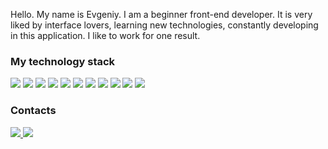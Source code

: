 Hello. My name is Evgeniy. I am a beginner front-end developer. It is very liked by interface lovers, learning new technologies, constantly developing in this application. I like to work for one result.

### My technology stack

<img src="https://img.shields.io/badge/HTML-black?style=for-the-badge&logo=HTML5&logoColor=red"/> <img src="https://img.shields.io/badge/CSS-black?style=for-the-badge&logo=CSS3&logoColor=red"/> <img src="https://img.shields.io/badge/Sass(Scss)-black?style=for-the-badge&logo=Sass&logoColor=red"/> <img src="https://img.shields.io/badge/JavaScript-black?style=for-the-badge&logo=JavaScript&logoColor=red"/> <img src="https://img.shields.io/badge/React-black?style=for-the-badge&logo=React&logoColor=red"/> <img src="https://img.shields.io/badge/React Router 6-black?style=for-the-badge&logo=React Router&logoColor=red"/> <img src="https://img.shields.io/badge/Redux Toolkit-black?style=for-the-badge&logo=Redux&logoColor=red"/> <img src="https://img.shields.io/badge/Typescript-black?style=for-the-badge&logo=TYpescript&logoColor=red"/> <img src="https://img.shields.io/badge/Git-black?style=for-the-badge&logo=Git&logoColor=red"/> <img src="https://img.shields.io/badge/Figma-black?style=for-the-badge&logo=Figma&logoColor=red"/> <img src="https://img.shields.io/badge/Next.js-black?style=for-the-badge&logo=Next.js&logoColor=red"/>

### Contacts

<a href="https://t.me/Komersant1990" target="_blank">
  <img src="https://img.shields.io/badge/Telegram-black?style=for-the-badge&logo=Telegram&logoColor=red"/>
</a>

<a href="https://www.linkedin.com/in/yevhen-kushnir-a9a996247/" target="_blank">
  <img src="https://img.shields.io/badge/LinkedIn-black?style=for-the-badge&logo=LinkedIn&logoColor=red"/>
</a>
